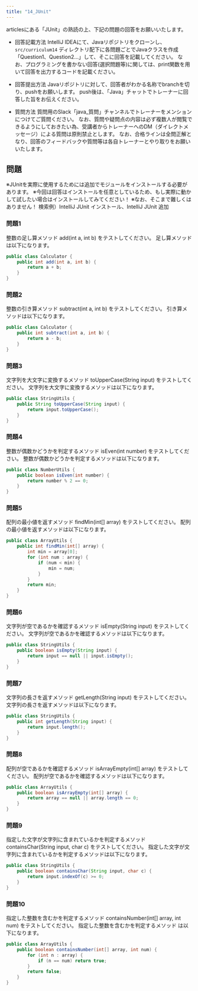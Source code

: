 ```yaml
---
title: "14_JUnit"
---
```


articlesにある「JUnit」の熟読の上、下記の問題の回答をお願いいたします。

* 回答記載方法
IntelliJ IDEAにて、Javaリポジトリをクローンし、`src/curriculum14` ディレクトリ配下に各問題ごとでJavaクラスを作成「Question1、Question2...」して、そこに回答を記載してください。
なお、プログラミングを書かない回答(選択問題等)に関しては、print関数を用いて回答を出力するコードを記載ください。

* 回答提出方法
Javaリポジトリに対して、回答者がわかる名称でbranchを切り、pushをお願いします。
push後は、「Java」チャットでトレーナーに回答した旨をお伝えください。

* 質問方法
質問用のSlack「java_質問」チャンネルでトレーナーをメンションにつけてご質問ください。
なお、質問や疑問点の内容は必ず複数人が閲覧できるようにしておきたい為、受講者からトレーナーへのDM（ダイレクトメッセージ）による質問は原則禁止とします。
なお、合格ラインは全問正解となり、回答のフィードバックや質問等は各自トレーナーとやり取りをお願いいたします。

## 問題
※JUnitを実際に使用するためには追加でモジュールをインストールする必要があります。
※今回は回答はインストールを任意としているため、もし実際に動かして試したい場合はインストールしてみてください！
※なお、そこまで難しくはありません！
検索例）IntelliJ JUnit インストール、IntelliJ JUnit 追加

### 問題1
整数の足し算メソッド add(int a, int b) をテストしてください。
足し算メソッドは以下になります。
```java
public class Calculator {
    public int add(int a, int b) {
        return a + b;
    }
}
```

### 問題2
整数の引き算メソッド subtract(int a, int b) をテストしてください。
引き算メソッドは以下になります。
```java
public class Calculator {
    public int subtract(int a, int b) {
        return a - b;
    }
}
```

### 問題3
文字列を大文字に変換するメソッド toUpperCase(String input) をテストしてください。
文字列を大文字に変換するメソッドは以下になります。
```java
public class StringUtils {
    public String toUpperCase(String input) {
        return input.toUpperCase();
    }
}
```

### 問題4
整数が偶数かどうかを判定するメソッド isEven(int number) をテストしてください。
整数が偶数かどうかを判定するメソッドは以下になります。
```java
public class NumberUtils {
    public boolean isEven(int number) {
        return number % 2 == 0;
    }
}
```

### 問題5
配列の最小値を返すメソッド findMin(int[] array) をテストしてください。
配列の最小値を返すメソッドは以下になります。
```java
public class ArrayUtils {
    public int findMin(int[] array) {
        int min = array[0];
        for (int num : array) {
            if (num < min) {
                min = num;
            }
        }
        return min;
    }
}
```

### 問題6
文字列が空であるかを確認するメソッド isEmpty(String input) をテストしてください。
文字列が空であるかを確認するメソッドは以下になります。
```java
public class StringUtils {
    public boolean isEmpty(String input) {
        return input == null || input.isEmpty();
    }
}
```

### 問題7
文字列の長さを返すメソッド getLength(String input) をテストしてください。
文字列の長さを返すメソッドは以下になります。
```java
public class StringUtils {
    public int getLength(String input) {
        return input.length();
    }
}
```

### 問題8
配列が空であるかを確認するメソッド isArrayEmpty(int[] array) をテストしてください。
配列が空であるかを確認するメソッドは以下になります。
```java
public class ArrayUtils {
    public boolean isArrayEmpty(int[] array) {
        return array == null || array.length == 0;
    }
}
```

### 問題9
指定した文字が文字列に含まれているかを判定するメソッド containsChar(String input, char c) をテストしてください。
指定した文字が文字列に含まれているかを判定するメソッドは以下になります。
```java
public class StringUtils {
    public boolean containsChar(String input, char c) {
        return input.indexOf(c) >= 0;
    }
}
```

### 問題10
指定した整数を含むかを判定するメソッド containsNumber(int[] array, int num) をテストしてください。
指定した整数を含むかを判定するメソッド は以下になります。
```java
public class ArrayUtils {
    public boolean containsNumber(int[] array, int num) {
        for (int n : array) {
            if (n == num) return true;
        }
        return false;
    }
}
```

